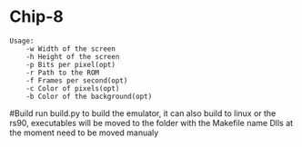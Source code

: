 # Chip-8

```
Usage:
    -w Width of the screen
    -h Height of the screen
    -p Bits per pixel(opt)
    -r Path to the ROM
    -f Frames per second(opt)
    -c Color of pixels(opt)
    -b Color of the background(opt)
```

#Build
run build.py to build the emulator,
it can also build to linux or the rs90,
executables will be moved to the folder
with the Makefile name
Dlls at the moment need to be moved manualy


